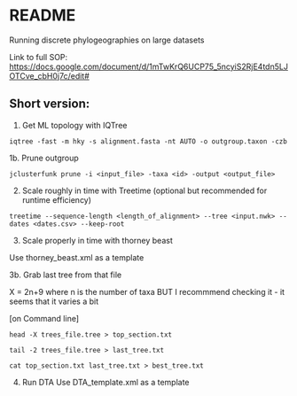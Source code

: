 # README

Running discrete phylogeographies on large datasets

Link to full SOP: https://docs.google.com/document/d/1mTwKrQ6UCP75_5ncyiS2RjE4tdn5LJOTCve_cbH0j7c/edit#

## Short version:

1. Get ML topology with IQTree

`iqtree -fast -m hky -s alignment.fasta -nt AUTO -o outgroup.taxon -czb`

1b. Prune outgroup

`jclusterfunk prune -i <input_file> -taxa <id> -output <output_file>`


2. Scale roughly in time with Treetime (optional but recommended for runtime efficiency)

`treetime --sequence-length <length_of_alignment> --tree <input.nwk> --dates <dates.csv> --keep-root `

3. Scale properly in time with thorney beast 

Use thorney_beast.xml as a template

3b. Grab last tree from that file

X = 2n+9 where n is the number of taxa BUT I recommmend checking it - it seems that it varies a bit

[on Command line]

~~~
head -X trees_file.tree > top_section.txt

tail -2 trees_file.tree > last_tree.txt

cat top_section.txt last_tree.txt > best_tree.txt
~~~

4. Run DTA
Use DTA_template.xml as a template


